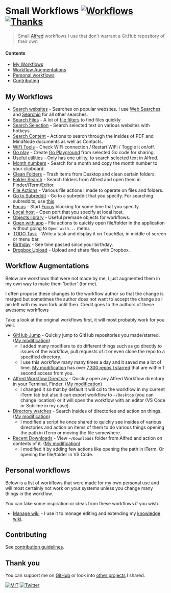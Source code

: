 # Small Workflows [![Workflows](https://img.shields.io/badge/-more%20workflows-0a0a0a.svg?style=flat&colorA=0a0a0a)](https://github.com/learn-anything/alfred-workflows#readme) [![Thanks](http://bit.ly/saythankss)](https://github.com/sponsors/nikitavoloboev)

> Small [Alfred](https://www.alfredapp.com/) workflows I use that don't warrant a GitHub repository of their own

#### Contents

- [My Workflows](#my-workflows)
- [Workflow Augmentations](#workflow-augmentations)
- [Personal workflows](#personal-workflows)
- [Contributing](#contributing)

## My Workflows

- [Search websites](search-websites#readme) - Searches on popular websites. I use [Web Searches](https://github.com/nikitavoloboev/alfred-web-searches) and [Searchio](https://github.com/deanishe/alfred-searchio) for all other searches.
- [Search Files](search-files#readme) - A lot of [file filters](https://www.alfredapp.com/help/workflows/inputs/file-filter/) to find files quickly
- [Search Selection](search-selection#readme) - Search selected text on various websites with hotkeys.
- [Search Content](search-content#readme) - Actions to search through the insides of PDF and MindNode documents as well as Contacts.
- [WiFi Tools](wifi-tools#readme) - Check WiFi connection / Restart WiFi / Toggle it on/off.
- [Go play](go-play#readme) - Create [Go Playground](https://play.golang.org) from selected Go code for sharing.
- [Useful utilities](useful-utilities#readme) - Only has one utility, to search selected text in Alfred.
- [Month numbers](month-numbers#readme) - Search for a month and copy the month number to your clipboard.
- [Clean Folders](clean-folders#readme) - Trash items from Desktop and clean certain folders.
- [Folder Search](folder-search#readme) - Search folders from Alfred and open them in Finder/iTerm/Editor.
- [File Actions](file-actions#readme) - Various file actions I made to operate on files and folders.
- [Go to Subreddit](goto-subreddit#readme) - Go to a subreddit that you specify. For searching subreddits, use [this](https://github.com/deanishe/alfred-reddit).
- [Focus](focus#readme) - Start [Focus](https://heyfocus.com) blocking for some time that you specify.
- [Local host](local-host#readme) - Open port that you specify at local host.
- [Objects library](objects-library#readme) - Useful premade objects for workflows.
- [Open with app](open-with-app#readme) - File actions to quickly open file/folder in the application without going to `Open with...` menu.
- [TODO Task](todo-task#readme) - Write a task and display it on TouchBar, in middle of screen or menu bar.
- [Birthday](birthday#readme) - See time passed since your birthday.
- [Dropbox Upload](dropbox-upload#readme) - Upload and share files with Dropbox.

## Workflow Augmentations

Below are workflows that were not made by me, I just augmented them in my own way to make them 'better' (for me).

I often propose these changes to the workflow author so that the change is merged but sometimes the author does not want to accept the change so I am left with my own fork until then. Credit goes to the authors of these awesome workflows

Take a look at the original workflows first, it will most probably work for you well.

- [GitHub Jump](https://github.com/lox/alfred-github-jump) - Quickly jump to GitHub repositories you made/starred. ([My modification](https://github.com/nikitavoloboev/small-workflows/blob/master/augmentations/GitHub%20jump.alfredworkflow?raw=true))
  - I added many modifiers to do different things such as go directly to issues of the workflow, pull requests of it or even clone the repo to a specified directory.
  - I use this workflow many many times a day and it saved me a lot of time. [My modification](https://github.com/nikitavoloboev/small-workflows/blob/master/augmentations/GitHub%20jump.alfredworkflow?raw=true) has over [7,300 repos I starred](https://github.com/nikitavoloboev/github-stars) that are within 1 second access from you.
- [Alfred Workflow Directory](https://github.com/jeeftor/AlfredWorkflowDirectory) - Quickly open any Alfred Workflow directory in your Terminal, Finder. ([My modification](https://github.com/nikitavoloboev/small-workflows/blob/master/augmentations/Workflow%20directory.alfredworkflow?raw=true))
  - I changed it so that by default it will cd to the workflow in my current iTerm tab but also it can export workflow to `~/Desktop` (you can change location) or it will open the workflow with an editor (VS Code or Sublime in my case).
- [Directory watches](https://github.com/vitorgalvao/alfred-workflows/tree/master/RecentDownloads) - Search insides of directories and action on things. ([My modification](https://github.com/nikitavoloboev/small-workflows/blob/master/augmentations/Directory%20watches.alfredworkflow?raw=true))
  - I modified a script he once shared to quickly see insides of various directories and action on items of them to do various things opening the path in iTerm or moving the file somewhere.
- [Recent Downloads](https://github.com/ddjfreedom/recent-downloads-alfred-v2) - View `~/Downloads` folder from Alfred and action on contents of it. ([My modification](https://github.com/nikitavoloboev/small-workflows/blob/master/augmentations/Recent%20Downloads.alfredworkflow?raw=true))
  - I modified it by adding few actions like opening the path in iTerm. Or opening the file/folder in VS Code.

## Personal workflows

Below is a list of workflows that were made for my own personal use and will most certainly not work on your systems unless you change many things in the workflow.

You can take some inspiration or ideas from these workflows if you wish.

- [Manage wiki](https://github.com/nikitavoloboev/small-workflows/blob/master/personal/Manage%20wiki.alfredworkflow?raw=true) - I use it to manage editing and extending my [knowledge wiki](https://github.com/nikitavoloboev/knowledge).

## Contributing

See [contribution guidelines](CONTRIBUTING.md#readme).

## Thank you

You can support me on [GitHub](https://github.com/sponsors/nikitavoloboev) or look into [other projects](https://nikitavoloboev.xyz/projects) I shared.

[![MIT](http://bit.ly/mitbadge)](LICENSE) [![Twitter](http://bit.ly/nikitatweet)](https://twitter.com/nikitavoloboev)
